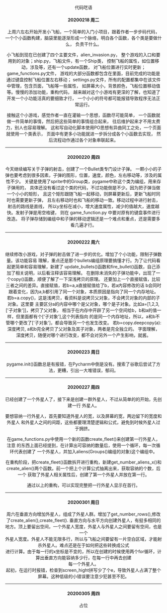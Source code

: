 <center>代码呓语<center>

#### 20200218 周二

上周六左右开始开发小飞船，一个简单的入门小项目，跟着作者一步步码代码，
一个个小函数构建，脑袋里能逐渐形成一个脉络，明白各个函数，各个类是要做什么，
负责干什么。

小飞船到现在已创建了四个主要文件，alien_invasion.py，
整个游戏的入口和要用到的对象；ship.py，飞船文件，有一个Ship类，
控制飞船的属性，如位置移动，涉及等，还有一个update函数，
对飞船位置进行实时更新；game_functions.py文件，
游戏的大部分函数都包含在里面，目前完成的功能是通过键盘控制飞船位置左右移动；
settings.py文件，所有的配置都集中在该文件中管理，包含页面，飞船等一些属性，
如屏幕大小，背景颜色，飞船位置移动值等。慢慢的添加功能，重构代码，
越来越对这个小游戏有更深的了解，也知道了开发一个小功能活真的要细致才行，
一个小小的符号都可能报错导致程序无法正常运行。

接触这个小游戏，感觉作者一直在灌输一个思想，函数尽可能简单，
一个函数就做一件简单的事情，然后把这些简单的事情组合起来，
往后维护起来才不用太费力，别人也容易理解。
这和写自动化脚本使用PO思想有异曲同工之处，一个页面就使用一个类表示，
页面中有更多小功能就进一步拆分成各个小函数去实现，
然后流程动作通过各个对象串联起来。
***
#### 20200220 周四

今天继续编写关于子弹的射击，创建了一个Bullet类专门设计子弹。
一颗小小的子弹也要考虑到很多因素，子弹的图形，位置，速度，颜色，左右移动等，涉及的属性不少。
关键是使用了sprite中的Group类，pygame中称这个类为编组，用来存子弹用的，
具体还没有看过这个类的代码，不过功能倒是不少。因为把子弹当做一个小小的矩形，
且这个矩形跟随飞船一起移动，则屏幕更新后，更新飞船时同时也需要更新子弹，
且左右移动时也和飞船的移动一致。移动过程中进行射击，射击的路线是直线，
所以y坐标在减小，增大速度属性，减少的值越大，速度越快。发射子弹是用空格键，
则在 game_function.py 中要对原有的键盘事件进行改造。
将子弹存储到编组中和子弹的移动逻辑还是一个难点和重点，还是需要多看几遍才行。
***
#### 20200222 周六

继续修改小游戏，对子弹的射击做了进一步的优化。增加了个小功能，限制子弹数量。该功能容易
理解，重点还是那个bullets编组原理要搞懂才行。为了让代码看起更简单和容易理解，新建了
update_bullets()函数和fire_bullet()函数，自己添加了相关说明，以后看注释该容易理解。
在删除未消失的子弹功能中，出现了一个copy()函数，顺便了解了一下深浅拷贝的原理。
还要加上一个直接赋值，比较三者之间的差异。直接赋值，若b=a,a直接赋值给了b，若a内容修改的话
b会同时跟着变化，因为a,b都引用了同一个对象，本质原因是指向了同一个内存地址。  
若b=a.copy()，这是浅拷贝，看资料是说拷贝父对象，不会拷贝对象的内部的子对象。这里要
主要区分a的内容中哪个是父对象，哪个是子对象。比如a=[1,2,3,['子对象']]，拷贝了父对象，
相当于在内存中开辟了另一个空间给b，b和a的值一样，但里面都有个['子对象'],这个列表指向
的是同一个内存地址，所以，a和b不管哪个更改了['子对象']，都会导致另一个也发生改变。
若b=copy.deepcopy(a): 深度拷贝, a和b完全拷贝了父对象及其子对象，两者是完全独立的。
字面理解，深度拷贝，随便对哪个进行改变，都不会对另外一个产生影响，就酱。
***
#### 20200223 周日

pygame.init()函数总是有报错，在Pycharm中倒是没有。搜索了谷歌后尝试了方法，更糟，引出一大堆错误，郁闷。

***
#### 20200227 周四

已经创建了一个外星人了，接下来是创建一群外星人，不过从简单的的开始，先创建一行
外星人。

要想容纳一行外星人，首先要知道外星人的宽，以及屏幕的宽，两边留下的宽度和外星人
和外星人之间的间距，这些都要理清楚逻辑和公式，避免到时候外星人过于拥挤。

在game_functions.py中使用一个新的函数create_fleet()来创建第一行外星人，注意
的东西上面已经提到，在计算出可容纳的数量后，使用一个循环，每一次循环代表创建了
一个外星人，并加入aliens(Groups()编组的对象)这个编组中。

在重构阶段，把create_fleet()函数拆开进行重构，新建get_number_aliens_x()和
create_alien()两个函数。前一个把上个计算公式抽离出来，获取容纳的个数，后一个
获取了外星人相关属性后，创建了第一个外星人并放在第一行。

通过以上的重构，可以实现完整把一行外星人显示在首行。
***
#### 20200301 周日 

周六在垂直方向增加外星人，组成了外星人群。增加了get_number_rows(),修改了create_alien(),create_fleet().
垂直方向与水平方向创建外星人，有挺多相同的地方。顶上要留出空间，一个外星人宽度，外星人与外星人之间要留有空间，也是一个  
外星人宽度。外星人不能无限多行，所以与飞船之间要留有一片空白区域，才能射杀外星人。难点还是在于如何把这些转换成公式  
进行计算。由于每一行的x坐标是不变的，所以在创建的时候使用两个for循环，计算出垂直方向能容纳多少行，在每一行中再去创建  
每一个外星人。  
起初，在运行时报错，检查到screen_hight拼写少了个e，导致外星人占满了整个屏幕。这种低级的小错误要注意少犯甚至不犯。
***
#### 20200305 周四

占位
 


